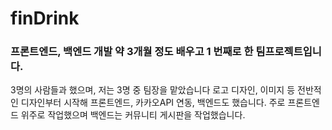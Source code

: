 # finDrink
### 프론트엔드, 백엔드 개발 약 3개월 정도 배우고 1 번째로 한 팀프로젝트입니다.
3명의 사람들과 했으며, 저는 3명 중 팀장을 맡았습니다
로고 디자인, 이미지 등 전반적인 디자인부터 시작해 프론트엔드, 카카오API 연동, 백엔드도 했습니다.
주로 프론트엔드 위주로 작업했으며 백엔드는 커뮤니티 게시판을 작업했습니다.


